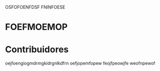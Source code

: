 OSFOFOENFDSF
FNINFOESE
# FOEFMOEMOP

# Contribuidores
 oejfoengiogmdrmgkidrgnlkdfrn
 oefjopemfopew
 feojfpeowjfe
 weofnpewof
